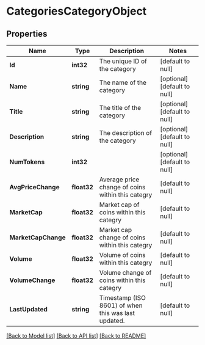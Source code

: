 # CategoriesCategoryObject

## Properties
Name | Type | Description | Notes
------------ | ------------- | ------------- | -------------
**Id** | **int32** | The unique ID of the category | [default to null]
**Name** | **string** | The name of the category | [optional] [default to null]
**Title** | **string** | The title of the category | [optional] [default to null]
**Description** | **string** | The description of the category | [optional] [default to null]
**NumTokens** | **int32** |  | [optional] [default to null]
**AvgPriceChange** | **float32** | Average price change of coins within this categry | [default to null]
**MarketCap** | **float32** | Market cap of coins within this categry | [default to null]
**MarketCapChange** | **float32** | Market cap change of coins within this categry | [default to null]
**Volume** | **float32** | Volume of coins within this categry | [default to null]
**VolumeChange** | **float32** | Volume change of coins within this categry | [default to null]
**LastUpdated** | **string** | Timestamp (ISO 8601) of when this was last updated. | [default to null]

[[Back to Model list]](../README.md#documentation-for-models) [[Back to API list]](../README.md#documentation-for-api-endpoints) [[Back to README]](../README.md)


